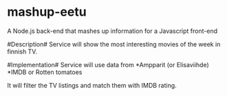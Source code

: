# mashup-eetu
A Node.js back-end that mashes up information for a Javascript front-end

#Description#
Service will show the most interesting movies of the week in finnish TV.

#Implementation#
Service will use data from
*Ampparit (or Elisaviihde)
*IMDB or Rotten tomatoes

It will filter the TV listings and match them with IMDB rating.
